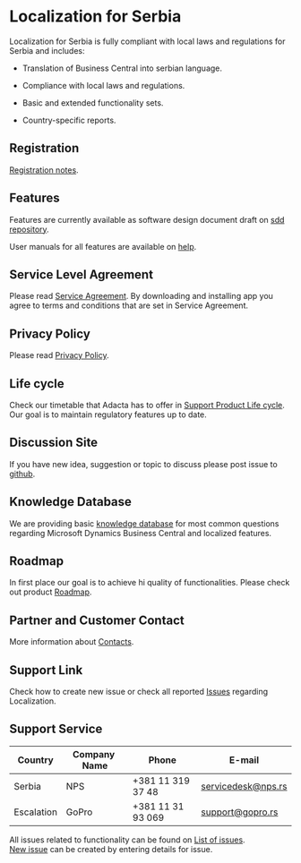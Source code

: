 <!--- # Localization for Slovenia, Croatia and Serbia

Localization for Slovenia, Croatia and Serbia is fully compliant with local laws and regulations for Slovenia, Croatia and Serbia and includes:

- Translation of Business Central into slovenian, croatian and serbian languages.

- Compliance with local laws and regulations.

- Basic and extended functionality sets.

- Country-specific reports.--->

# Localization for Serbia

Localization for Serbia is fully compliant with local laws and regulations for Serbia and includes:

- Translation of Business Central into serbian language.

- Compliance with local laws and regulations.

- Basic and extended functionality sets.

- Country-specific reports.

## Registration

[Registration notes](Registration.md).

## Features

Features are currently available as software design document draft on [sdd repository](https://adriaticorg.github.io/sdd/).<br>

User manuals for all features are available on [help](https://adriaticorg.github.io/help/).

## Service Level Agreement

Please read [Service Agreement](ServiceAgreement.md). By downloading and installing app you agree to terms and conditions that are set in Service Agreement. 

## Privacy Policy

Please read [Privacy Policy](PrivacyPolicy.md).

## Life cycle

Check our timetable that Adacta has to offer in [Support Product Life cycle](SupportProductLifeCycle.md). Our goal is to maintain regulatory features up to date.

## Discussion Site

If you have new idea, suggestion or topic to discuss please post issue to [github](https://github.com/AdriaticOrg/app/issues).

## Knowledge Database

We are providing basic [knowledge database](https://github.com/AdriaticOrg/app/issues) for most common questions regarding Microsoft Dynamics Business Central and localized features.  

## Roadmap

In first place our goal is to achieve hi quality of functionalities. Please check out product [Roadmap](Roadmap.md).

## Partner and Customer Contact

More information about [Contacts](Contacts.md).

## Support Link

Check how to create new issue or check all reported [Issues](SupportLink.md) regarding Localization.

<!--- ### Support Service

Country|Company ​Name|​Phone|​E-mail
-------|------------|-----|------
Slovenia|Business Solutions|+386 5 338 41 00|support@bs.si
Croatia|Adacta|+385 01 132 12 45|support@adacta.hr
Serbia|NPS|+381 11 319 37 48|servicedesk@nps.rs
Escalation|GoPro|+381 11 31 93 069|support@gopro.rs--->
## Support Service

Country|Company ​Name|​Phone|​E-mail
-------|------------|-----|------
Serbia|NPS|+381 11 319 37 48|servicedesk@nps.rs
Escalation|GoPro|+381 11 31 93 069|support@gopro.rs

All issues related to functionality can be found on [List of issues](https://github.com/AdriaticOrg/app/issues).<br> 
[New issue](https://github.com/AdriaticOrg/app/issues/new) can be created by entering details for issue.